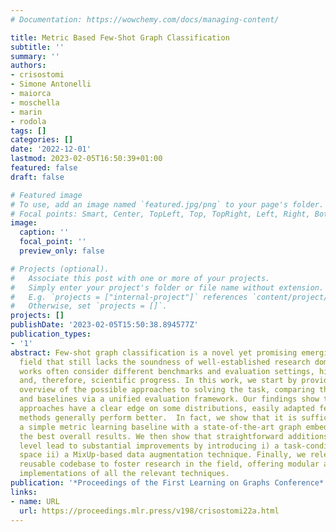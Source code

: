 ```yaml
---
# Documentation: https://wowchemy.com/docs/managing-content/

title: Metric Based Few-Shot Graph Classification
subtitle: ''
summary: ''
authors:
- crisostomi
- Simone Antonelli
- maiorca
- moschella
- marin
- rodola
tags: []
categories: []
date: '2022-12-01'
lastmod: 2023-02-05T16:50:39+01:00
featured: false
draft: false

# Featured image
# To use, add an image named `featured.jpg/png` to your page's folder.
# Focal points: Smart, Center, TopLeft, Top, TopRight, Left, Right, BottomLeft, Bottom, BottomRight.
image:
  caption: ''
  focal_point: ''
  preview_only: false

# Projects (optional).
#   Associate this post with one or more of your projects.
#   Simply enter your project's folder or file name without extension.
#   E.g. `projects = ["internal-project"]` references `content/project/deep-learning/index.md`.
#   Otherwise, set `projects = []`.
projects: []
publishDate: '2023-02-05T15:50:38.894577Z'
publication_types:
- '1'
abstract: Few-shot graph classification is a novel yet promising emerging research
  field that still lacks the soundness of well-established research domains. Existing
  works often consider different benchmarks and evaluation settings, hindering comparison
  and, therefore, scientific progress. In this work, we start by providing an extensive
  overview of the possible approaches to solving the task, comparing the current state-of-the-art
  and baselines via a unified evaluation framework. Our findings show that while graph-tailored
  approaches have a clear edge on some distributions, easily adapted few-shot learning
  methods generally perform better.  In fact, we show that it is sufficient to equip
  a simple metric learning baseline with a state-of-the-art graph embedder to obtain
  the best overall results. We then show that straightforward additions at the latent
  level lead to substantial improvements by introducing i) a task-conditioned embedding
  space ii) a MixUp-based data augmentation technique. Finally, we release a highly
  reusable codebase to foster research in the field, offering modular and extensible
  implementations of all the relevant techniques.
publication: '*Proceedings of the First Learning on Graphs Conference*'
links:
- name: URL
  url: https://proceedings.mlr.press/v198/crisostomi22a.html
---
```

